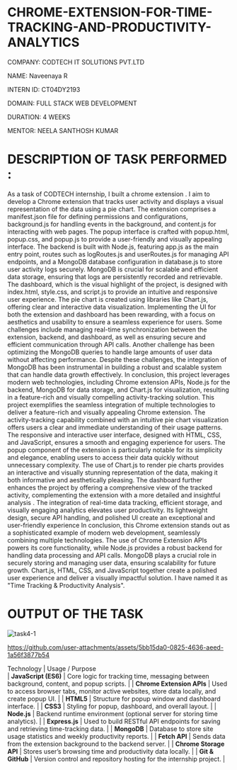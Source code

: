 # CHROME-EXTENSION-FOR-TIME-TRACKING-AND-PRODUCTIVITY-ANALYTICS

COMPANY: CODTECH IT SOLUTIONS PVT.LTD

NAME: Naveenaya R

INTERN ID: CT04DY2193

DOMAIN: FULL STACK WEB DEVELOPMENT

DURATION: 4 WEEKS

MENTOR: NEELA SANTHOSH KUMAR

# DESCRIPTION OF TASK PERFORMED :

As a task of CODTECH internship, I built a chrome extension . I aim to develop a Chrome extension that tracks user activity and displays a visual representation of the data using a pie chart. The extension comprises a manifest.json file for defining permissions and configurations, background.js for handling events in the background, and content.js for interacting with web pages. The popup interface is crafted with popup.html, popup.css, and popup.js to provide a user-friendly and visually appealing interface. The backend is built with Node.js, featuring app.js as the main entry point, routes such as logRoutes.js and userRoutes.js for managing API endpoints, and a MongoDB database configuration in database.js to store user activity logs securely. MongoDB is crucial for scalable and efficient data storage, ensuring that logs are persistently recorded and retrievable. The dashboard, which is the visual highlight of the project, is designed with index.html, style.css, and script.js to provide an intuitive and responsive user experience. The pie chart is created using libraries like Chart.js, offering clear and interactive data visualization. Implementing the UI for both the extension and dashboard has been rewarding, with a focus on aesthetics and usability to ensure a seamless experience for users. Some challenges include managing real-time synchronization between the extension, backend, and dashboard, as well as ensuring secure and efficient communication through API calls. Another challenge has been optimizing the MongoDB queries to handle large amounts of user data without affecting performance. Despite these challenges, the integration of MongoDB has been instrumental in building a robust and scalable system that can handle data growth effectively. In conclusion, this project leverages modern web technologies, including Chrome extension APIs, Node.js for the backend, MongoDB for data storage, and Chart.js for visualization, resulting in a feature-rich and visually compelling activity-tracking solution. This project exemplifies the seamless integration of multiple technologies to deliver a feature-rich and visually appealing Chrome extension. The activity-tracking capability combined with an intuitive pie chart visualization offers users a clear and immediate understanding of their usage patterns. The responsive and interactive user interface, designed with HTML, CSS, and JavaScript, ensures a smooth and engaging experience for users. The popup component of the extension is particularly notable for its simplicity and elegance, enabling users to access their data quickly without unnecessary complexity. The use of Chart.js to render pie charts provides an interactive and visually stunning representation of the data, making it both informative and aesthetically pleasing. The dashboard further enhances the project by offering a comprehensive view of the tracked activity, complementing the extension with a more detailed and insightful analysis . The integration of real-time data tracking, efficient storage, and visually engaging analytics elevates user productivity. Its lightweight design, secure API handling, and polished UI create an exceptional and user-friendly experience In conclusion, this Chrome extension stands out as a sophisticated example of modern web development, seamlessly combining multiple technologies. The use of Chrome Extension APIs powers its core functionality, while Node.js provides a robust backend for handling data processing and API calls. MongoDB plays a crucial role in securely storing and managing user data, ensuring scalability for future growth. Chart.js, HTML, CSS, and JavaScript together create a polished user experience and deliver a visually impactful solution. I have named it as "Time Tracking & Productivity Analysis".

# OUTPUT OF THE TASK

![task4-1](https://github.com/user-attachments/assets/b9290b26-bdb1-4bb8-b75e-0e7c3c1428db)

https://github.com/user-attachments/assets/5bb15da0-0825-4636-aeed-1a56f3877b54

Technology         | Usage / Purpose                      
| **JavaScript (ES6)**      | Core logic for tracking time, messaging between background, content, and popup scripts.        |
| **Chrome Extension APIs** | Used to access browser tabs, monitor active websites, store data locally, and create popup UI. |
| **HTML5**                 | Structure for popup window and dashboard interface.                                            |
| **CSS3**                  | Styling for popup, dashboard, and overall layout.                                              |
| **Node.js**               | Backend runtime environment (optional server for storing time analytics).                      |
| **Express.js**            | Used to build RESTful API endpoints for saving and retrieving time-tracking data.              |
| **MongoDB**               | Database to store site usage statistics and weekly productivity reports.                       |
| **Fetch API**             | Sends data from the extension background to the backend server.                                |
| **Chrome Storage API**    | Stores user’s browsing time and productivity data locally.                                     |
| **Git & GitHub**          | Version control and repository hosting for the internship project.                             |

